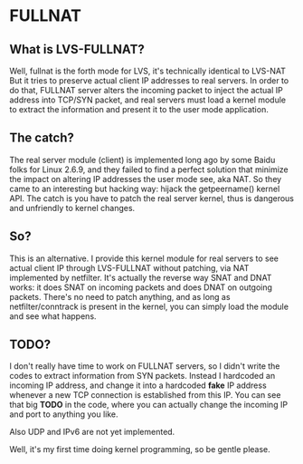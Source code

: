 FULLNAT
=======
## What is LVS-FULLNAT?
Well, fullnat is the forth mode for LVS, it's technically identical to LVS-NAT
But it tries to preserve actual client IP addresses to real servers. In order
to do that, FULLNAT server alters the incoming packet to inject the actual
IP address into TCP/SYN packet, and real servers must load a kernel module
to extract the information and present it to the user mode application.

## The catch?
The real server module (client) is implemented long ago by some Baidu folks
for Linux 2.6.9, and they failed to find a perfect solution that minimize
the impact on altering IP addresses the user mode see, aka NAT. So they came
to an interesting but hacking way: hijack the getpeername() kernel API. The
catch is you have to patch the real server kernel, thus is dangerous and
unfriendly to kernel changes.

## So?
This is an alternative. I provide this kernel module for real servers to see
actual client IP through LVS-FULLNAT without patching, via NAT implemented by
netfilter. It's actually the reverse way SNAT and DNAT works: it does SNAT on
incoming packets and does DNAT on outgoing packets. There's no need to patch
anything, and as long as netfilter/conntrack is present in the kernel, you
can simply load the module and see what happens.

## TODO?
I don't really have time to work on FULLNAT servers, so I didn't write the
codes to extract information from SYN packets. Instead I hardcoded an incoming
IP address, and change it into a hardcoded __fake__ IP address whenever a new
TCP connection is established from this IP. You can see that big __TODO__ in
the code, where you can actually change the incoming IP and port to anything
you like.

Also UDP and IPv6 are not yet implemented.

Well, it's my first time doing kernel programming, so be gentle please.
